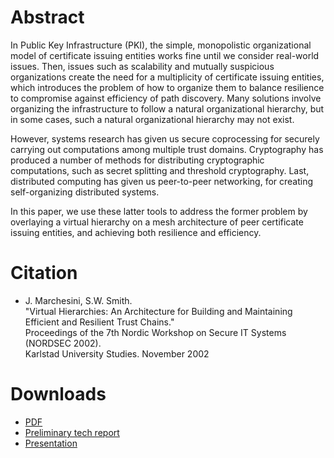 # Abstract

In Public Key Infrastructure (PKI), the simple, monopolistic organizational model of certificate issuing entities works fine until we consider real-world issues. Then, issues such as scalability and mutually suspicious organizations create the need for a multiplicity of certificate issuing entities, which introduces the problem of how to organize them to balance resilience to compromise against efficiency of path discovery. Many solutions involve organizing the infrastructure to follow a natural organizational hierarchy, but in some cases, such a natural organizational hierarchy may not exist.

However, systems research has given us secure coprocessing for securely carrying out computations among multiple trust domains. Cryptography has produced a number of methods for distributing cryptographic computations, such as secret splitting and threshold cryptography. Last, distributed computing has given us peer-to-peer networking, for creating self-organizing distributed systems.

In this paper, we use these latter tools to address the former problem by overlaying a virtual hierarchy on a mesh architecture of peer certificate issuing entities, and achieving both resilience and efficiency.

# Citation
- J. Marchesini, S.W. Smith.  
  "Virtual Hierarchies: An Architecture for Building and Maintaining Efficient and Resilient Trust Chains."  
  Proceedings of the 7th Nordic Workshop on Secure IT Systems (NORDSEC 2002).  
  Karlstad University Studies. November 2002  

# Downloads
- [PDF](VirtualHierarchies.pdf)
- [Preliminary tech report](tr2002-416.pdf)
- [Presentation](vhire.pdf)
